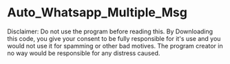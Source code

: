 # Auto_Whatsapp_Multiple_Msg

Disclaimer: Do not use the program before reading this.
By Downloading this code, you give your consent to be fully responsible for it's use and you would not use it for spamming or other bad motives. The program creator in no way would be responsible for any distress caused.
